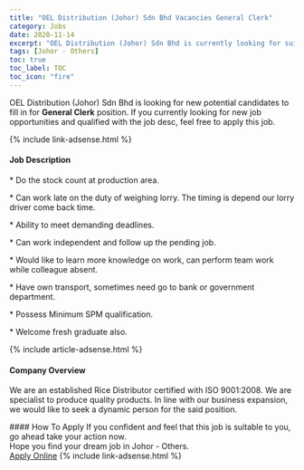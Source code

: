 ```yaml
---
title: "OEL Distribution (Johor) Sdn Bhd Vacancies General Clerk" 
category: Jobs 
date: 2020-11-14 
excerpt: "OEL Distribution (Johor) Sdn Bhd is currently looking for suitable person to fill in the General Clerk which positioned at Johor - Others" 
tags: [Johor - Others] 
toc: true 
toc_label: TOC 
toc_icon: "fire" 
--- 
```


<p>OEL Distribution (Johor) Sdn Bhd is looking for new potential candidates to fill in for <b>General Clerk</b> position. If you currently looking for new job opportunities and qualified with the job desc, feel free to apply this job.
</p>{% include link-adsense.html %} 
<div><div><div><h4>Job Description</h4></div></div><div><div><span><div><p>* Do the stock count at production area.&#160;</p><p>* Can work late on the duty of weighing lorry. The timing is depend our lorry driver come back time.</p><p>* Ability to meet demanding deadlines.</p><p>* Can work independent and follow up the pending job.</p><p>* Would like to learn more knowledge on work, can perform team work while colleague absent.</p><p>* Have own transport, sometimes need go to bank or government department.</p><p>* Possess Minimum SPM qualification.</p><p>* Welcome fresh graduate also.</p></div></span></div></div></div> 
{% include article-adsense.html %} 
<div><div><div><h4>Company Overview</h4></div></div><div><div><span><div><p>We are an established Rice Distributor certified with ISO 9001:2008. We are specialist to produce quality products. In line with our business expansion, we would like to seek a dynamic person for the said position.</p></div></span></div></div></div> 
#### How To Apply 
If you confident and feel that this job is suitable to you, go ahead take your action now. <br/> 
Hope you find your dream job in Johor - Others. <br/> 
<a href="https://www.jobstreet.com.my/en/job/general-clerk-4424042?jobId=jobstreet-my-job-4424042&sectionRank=6&token=0~9905ab9e-829d-449f-b78a-cd5b31f688f6&fr=SRP%20View%20In%20New%20Ta" class="btn btn--info" target="_blank" rel="nofollow noopenner">Apply Online</a> 
{% include link-adsense.html %} 